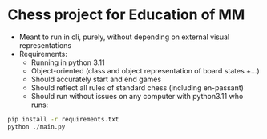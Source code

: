 # Chess project for Education of MM

- Meant to run in cli, purely, without depending on external visual representations
- Requirements:
  - Running in python 3.11
  - Object-oriented (class and object representation of board states +...)
  - Should accurately start and end games
  - Should reflect all rules of standard chess (including en-passant)
  - Should run without issues on any computer with python3.11 who runs:

```bash
pip install -r requirements.txt
python ./main.py
```
